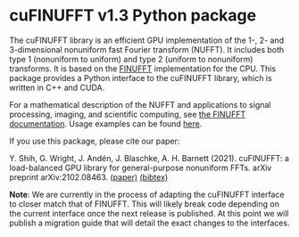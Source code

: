 # cuFINUFFT v1.3 Python package

The cuFINUFFT library is an efficient GPU implementation of the 1-, 2- and
3-dimensional nonuniform fast Fourier transform (NUFFT). It includes both type
1 (nonuniform to uniform) and type 2 (uniform to nonuniform) transforms.
It is based on the [FINUFFT](https://github.com/flatironinstitute/finufft)
implementation for the CPU. This package provides a Python interface to the
cuFINUFFT library, which is written in C++ and CUDA.

For a mathematical description of the NUFFT and applications to signal
processing, imaging, and scientific computing, see [the FINUFFT
documentation](https://finufft.readthedocs.io). Usage examples can be found
[here](https://github.com/flatironinstitute/cufinufft/tree/v1.3/examples).

If you use this package, please cite our paper:

Y. Shih, G. Wright, J. Andén, J. Blaschke, A. H. Barnett (2021).
cuFINUFFT: a load-balanced GPU library for general-purpose nonuniform FFTs.
arXiv preprint arXiv:2102.08463.
[(paper)](https://arxiv.org/abs/2102.08463)
[(bibtex)](https://arxiv.org/bibtex/2102.08463)

**Note**: We are currently in the process of adapting the cuFINUFFT interface to
closer match that of FINUFFT. This will likely break code depending on the
current interface once the next release is published. At this point we will
publish a migration guide that will detail the exact changes to the
interfaces.
